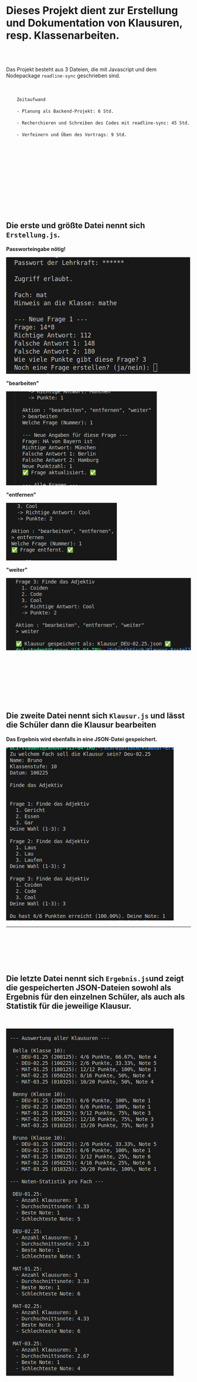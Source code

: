 
<br>

# **Dieses Projekt dient zur Erstellung und Dokumentation von Klausuren, resp. Klassenarbeiten.** 


<br>
<br>

Das Projekt besteht aus 3 Dateien, die mit Javascript und dem Nodepackage `readline-sync` geschrieben sind. 
<br>
<br>
<br>

        Zeitaufwand

        - Planung als Backend-Projekt: 6 Std.

        - Recherchieren und Schreiben des Codes mit readline-sync: 45 Std.

        - Verfeinern und Üben des Vortrags: 9 Std.

<br>

#
<br>
<br>
<br>
<br>
<br>
<br>
<br>

#
 
  ## Die erste und größte Datei nennt sich `Erstellung.js`.
 

**Passworteingabe nötig!**

![Frage "bearbeiten, entfernen, weiter" nach Eingabe der Aufgaben](./Bildschirmfoto%20vom%202025-05-19%2011-02-25.png)

  

**"bearbeiten"**

![Aktualisierung - bearbeiten bei der Erstellung](<Bildschirmfoto vom 2025-05-17 19-10-37.png>)

  

**"entfernen"**

![Entfernung - entfernen bei der Erstellung](<Bildschirmfoto vom 2025-05-17 18-56-12.png>)

  

**"weiter"**

![Speicherung - weiter bei der Erstellung](<Bildschirmfoto vom 2025-05-17 19-07-35.png>)

  

  
  
#
<br>
<br>
<br>
<br>
<br>

#

## Die zweite Datei nennt sich `Klausur.js` und lässt die Schüler dann die Klausur bearbeiten

**Das Ergebnis wird ebenfalls in eine JSON-Datei gespeichert.**

![Klausur - Schülereingabe](<Bildschirmfoto vom 2025-05-17 19-36-59.png>)

  

---

  <br>
  <br>
  <br>
  <br>
  <br>

## Die letzte Datei nennt sich `Ergebnis.js`und zeigt die gespeicherten JSON-Dateien sowohl als Ergebnis für den einzelnen Schüler, als auch als Statistik für die jeweilige Klausur.
<br>

![Ergebnisse](<Bildschirmfoto vom 2025-05-17 19-38-43.png>)


